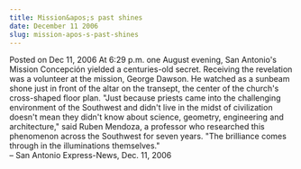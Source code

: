 ```yaml
---
title: Mission&apos;s past shines
date: December 11 2006
slug: mission-apos-s-past-shines
---
```





<span class="date">Posted on Dec 11, 2006    </span>
At 6:29 p.m. one August evening, San Antonio&apos;s Mission Concepci&#xF3;n
yielded a centuries-old secret. Receiving the revelation was a
volunteer at the mission, George Dawson. He watched as a sunbeam
shone just in front of the altar on the transept, the center of the
church&apos;s cross-shaped floor plan. &quot;Just because priests came into
the challenging environment of the Southwest and didn&apos;t live in the
midst of civilization doesn&apos;t mean they didn&apos;t know about science,
geometry, engineering and architecture,&quot; said Ruben Mendoza, a
professor who researched this phenomenon across the Southwest for
seven years. &quot;The brilliance comes through in the illuminations
themselves.&quot;<br>
&#x2013; San Antonio Express-News, Dec. 11, 2006<br/></br>




